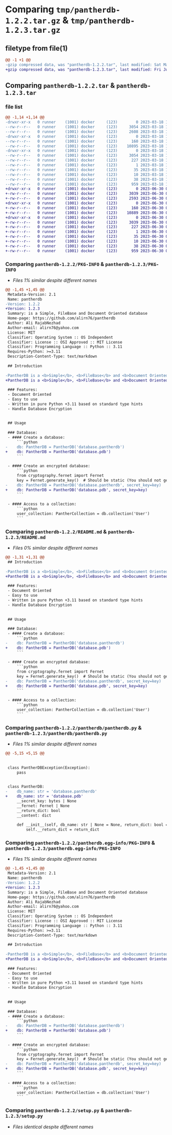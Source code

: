 # Comparing `tmp/pantherdb-1.2.2.tar.gz` & `tmp/pantherdb-1.2.3.tar.gz`

## filetype from file(1)

```diff
@@ -1 +1 @@
-gzip compressed data, was "pantherdb-1.2.2.tar", last modified: Sat Mar 18 19:03:24 2023, max compression
+gzip compressed data, was "pantherdb-1.2.3.tar", last modified: Fri Jun 30 09:28:09 2023, max compression
```

## Comparing `pantherdb-1.2.2.tar` & `pantherdb-1.2.3.tar`

### file list

```diff
@@ -1,14 +1,14 @@
-drwxr-xr-x   0 runner    (1001) docker     (123)        0 2023-03-18 19:03:24.170753 pantherdb-1.2.2/
--rw-r--r--   0 runner    (1001) docker     (123)     3054 2023-03-18 19:03:24.170753 pantherdb-1.2.2/PKG-INFO
--rw-r--r--   0 runner    (1001) docker     (123)     2608 2023-03-18 19:03:07.000000 pantherdb-1.2.2/README.md
-drwxr-xr-x   0 runner    (1001) docker     (123)        0 2023-03-18 19:03:24.170753 pantherdb-1.2.2/pantherdb/
--rw-r--r--   0 runner    (1001) docker     (123)      160 2023-03-18 19:03:07.000000 pantherdb-1.2.2/pantherdb/__init__.py
--rw-r--r--   0 runner    (1001) docker     (123)    10895 2023-03-18 19:03:07.000000 pantherdb-1.2.2/pantherdb/pantherdb.py
-drwxr-xr-x   0 runner    (1001) docker     (123)        0 2023-03-18 19:03:24.170753 pantherdb-1.2.2/pantherdb.egg-info/
--rw-r--r--   0 runner    (1001) docker     (123)     3054 2023-03-18 19:03:24.000000 pantherdb-1.2.2/pantherdb.egg-info/PKG-INFO
--rw-r--r--   0 runner    (1001) docker     (123)      227 2023-03-18 19:03:24.000000 pantherdb-1.2.2/pantherdb.egg-info/SOURCES.txt
--rw-r--r--   0 runner    (1001) docker     (123)        1 2023-03-18 19:03:24.000000 pantherdb-1.2.2/pantherdb.egg-info/dependency_links.txt
--rw-r--r--   0 runner    (1001) docker     (123)       35 2023-03-18 19:03:24.000000 pantherdb-1.2.2/pantherdb.egg-info/requires.txt
--rw-r--r--   0 runner    (1001) docker     (123)       10 2023-03-18 19:03:24.000000 pantherdb-1.2.2/pantherdb.egg-info/top_level.txt
--rw-r--r--   0 runner    (1001) docker     (123)       38 2023-03-18 19:03:24.170753 pantherdb-1.2.2/setup.cfg
--rw-r--r--   0 runner    (1001) docker     (123)      959 2023-03-18 19:03:07.000000 pantherdb-1.2.2/setup.py
+drwxr-xr-x   0 runner    (1001) docker     (123)        0 2023-06-30 09:28:09.869982 pantherdb-1.2.3/
+-rw-r--r--   0 runner    (1001) docker     (123)     3039 2023-06-30 09:28:09.869982 pantherdb-1.2.3/PKG-INFO
+-rw-r--r--   0 runner    (1001) docker     (123)     2593 2023-06-30 09:27:54.000000 pantherdb-1.2.3/README.md
+drwxr-xr-x   0 runner    (1001) docker     (123)        0 2023-06-30 09:28:09.865982 pantherdb-1.2.3/pantherdb/
+-rw-r--r--   0 runner    (1001) docker     (123)      160 2023-06-30 09:27:54.000000 pantherdb-1.2.3/pantherdb/__init__.py
+-rw-r--r--   0 runner    (1001) docker     (123)    10889 2023-06-30 09:27:54.000000 pantherdb-1.2.3/pantherdb/pantherdb.py
+drwxr-xr-x   0 runner    (1001) docker     (123)        0 2023-06-30 09:28:09.869982 pantherdb-1.2.3/pantherdb.egg-info/
+-rw-r--r--   0 runner    (1001) docker     (123)     3039 2023-06-30 09:28:09.000000 pantherdb-1.2.3/pantherdb.egg-info/PKG-INFO
+-rw-r--r--   0 runner    (1001) docker     (123)      227 2023-06-30 09:28:09.000000 pantherdb-1.2.3/pantherdb.egg-info/SOURCES.txt
+-rw-r--r--   0 runner    (1001) docker     (123)        1 2023-06-30 09:28:09.000000 pantherdb-1.2.3/pantherdb.egg-info/dependency_links.txt
+-rw-r--r--   0 runner    (1001) docker     (123)       35 2023-06-30 09:28:09.000000 pantherdb-1.2.3/pantherdb.egg-info/requires.txt
+-rw-r--r--   0 runner    (1001) docker     (123)       10 2023-06-30 09:28:09.000000 pantherdb-1.2.3/pantherdb.egg-info/top_level.txt
+-rw-r--r--   0 runner    (1001) docker     (123)       38 2023-06-30 09:28:09.869982 pantherdb-1.2.3/setup.cfg
+-rw-r--r--   0 runner    (1001) docker     (123)      959 2023-06-30 09:27:54.000000 pantherdb-1.2.3/setup.py
```

### Comparing `pantherdb-1.2.2/PKG-INFO` & `pantherdb-1.2.3/PKG-INFO`

 * *Files 1% similar despite different names*

```diff
@@ -1,45 +1,45 @@
 Metadata-Version: 2.1
 Name: pantherdb
-Version: 1.2.2
+Version: 1.2.3
 Summary: is a Simple, FileBase and Document Oriented database
 Home-page: https://github.com/alirn76/pantherdb
 Author: Ali RajabNezhad
 Author-email: alirn76@yahoo.com
 License: MIT
 Classifier: Operating System :: OS Independent
 Classifier: License :: OSI Approved :: MIT License
 Classifier: Programming Language :: Python :: 3.11
 Requires-Python: >=3.11
 Description-Content-Type: text/markdown
 
 ## Introduction
 
-PantherDB is a <b>Simple</b>, <b>FileBase</b> and <b>Document Oriented</b> database that you can use it in your projects.
+PantherDB is a <b>Simple</b>, <b>FileBase</b> and <b>Document Oriented</b> database that you can use in your projects.
 
 ### Features:
 - Document Oriented
 - Easy to use
 - Written in pure Python +3.11 based on standard type hints
 - Handle Database Encryption
 
 
 ## Usage
 
 ### Database:
 - #### Create a database:
     ```python
-    db: PantherDB = PantherDB('database.pantherdb')
+    db: PantherDB = PantherDB('database.pdb')
     ```
   
 - #### Create an encrypted database:
     ```python
     from cryptography.fernet import Fernet
     key = Fernet.generate_key()  # Should be static (You should not generate new key on every run)
-    db: PantherDB = PantherDB('database.pantherdb', secret_key=key)
+    db: PantherDB = PantherDB('database.pdb', secret_key=key)
     ```
 
 - #### Access to a collection:
     ```python
     user_collection: PantherCollection = db.collection('User')
     ```
```

### Comparing `pantherdb-1.2.2/README.md` & `pantherdb-1.2.3/README.md`

 * *Files 0% similar despite different names*

```diff
@@ -1,31 +1,31 @@
 ## Introduction
 
-PantherDB is a <b>Simple</b>, <b>FileBase</b> and <b>Document Oriented</b> database that you can use it in your projects.
+PantherDB is a <b>Simple</b>, <b>FileBase</b> and <b>Document Oriented</b> database that you can use in your projects.
 
 ### Features:
 - Document Oriented
 - Easy to use
 - Written in pure Python +3.11 based on standard type hints
 - Handle Database Encryption
 
 
 ## Usage
 
 ### Database:
 - #### Create a database:
     ```python
-    db: PantherDB = PantherDB('database.pantherdb')
+    db: PantherDB = PantherDB('database.pdb')
     ```
   
 - #### Create an encrypted database:
     ```python
     from cryptography.fernet import Fernet
     key = Fernet.generate_key()  # Should be static (You should not generate new key on every run)
-    db: PantherDB = PantherDB('database.pantherdb', secret_key=key)
+    db: PantherDB = PantherDB('database.pdb', secret_key=key)
     ```
 
 - #### Access to a collection:
     ```python
     user_collection: PantherCollection = db.collection('User')
     ```
```

### Comparing `pantherdb-1.2.2/pantherdb/pantherdb.py` & `pantherdb-1.2.3/pantherdb/pantherdb.py`

 * *Files 1% similar despite different names*

```diff
@@ -5,15 +5,15 @@
 
 
 class PantherDBException(Exception):
     pass
 
 
 class PantherDB:
-    db_name: str = 'database.pantherdb'
+    db_name: str = 'database.pdb'
     __secret_key: bytes | None
     __fernet: Fernet | None
     __return_dict: bool
     __content: dict
 
     def __init__(self, db_name: str | None = None, return_dict: bool = False, secret_key: bytes | None = None):
         self.__return_dict = return_dict
```

### Comparing `pantherdb-1.2.2/pantherdb.egg-info/PKG-INFO` & `pantherdb-1.2.3/pantherdb.egg-info/PKG-INFO`

 * *Files 1% similar despite different names*

```diff
@@ -1,45 +1,45 @@
 Metadata-Version: 2.1
 Name: pantherdb
-Version: 1.2.2
+Version: 1.2.3
 Summary: is a Simple, FileBase and Document Oriented database
 Home-page: https://github.com/alirn76/pantherdb
 Author: Ali RajabNezhad
 Author-email: alirn76@yahoo.com
 License: MIT
 Classifier: Operating System :: OS Independent
 Classifier: License :: OSI Approved :: MIT License
 Classifier: Programming Language :: Python :: 3.11
 Requires-Python: >=3.11
 Description-Content-Type: text/markdown
 
 ## Introduction
 
-PantherDB is a <b>Simple</b>, <b>FileBase</b> and <b>Document Oriented</b> database that you can use it in your projects.
+PantherDB is a <b>Simple</b>, <b>FileBase</b> and <b>Document Oriented</b> database that you can use in your projects.
 
 ### Features:
 - Document Oriented
 - Easy to use
 - Written in pure Python +3.11 based on standard type hints
 - Handle Database Encryption
 
 
 ## Usage
 
 ### Database:
 - #### Create a database:
     ```python
-    db: PantherDB = PantherDB('database.pantherdb')
+    db: PantherDB = PantherDB('database.pdb')
     ```
   
 - #### Create an encrypted database:
     ```python
     from cryptography.fernet import Fernet
     key = Fernet.generate_key()  # Should be static (You should not generate new key on every run)
-    db: PantherDB = PantherDB('database.pantherdb', secret_key=key)
+    db: PantherDB = PantherDB('database.pdb', secret_key=key)
     ```
 
 - #### Access to a collection:
     ```python
     user_collection: PantherCollection = db.collection('User')
     ```
```

### Comparing `pantherdb-1.2.2/setup.py` & `pantherdb-1.2.3/setup.py`

 * *Files identical despite different names*

